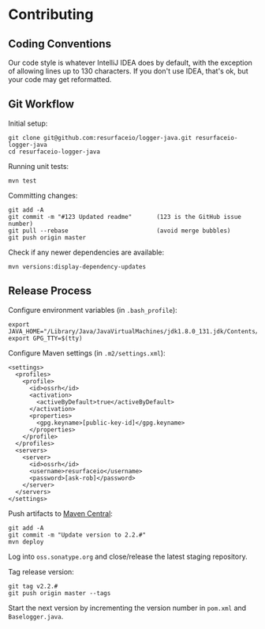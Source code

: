 # Contributing

## Coding Conventions

Our code style is whatever IntelliJ IDEA does by default, with the exception of allowing lines up to 130 characters.
If you don't use IDEA, that's ok, but your code may get reformatted.

## Git Workflow 

Initial setup: 

```
git clone git@github.com:resurfaceio/logger-java.git resurfaceio-logger-java
cd resurfaceio-logger-java
```

Running unit tests:

```
mvn test
```

Committing changes:

```
git add -A
git commit -m "#123 Updated readme"       (123 is the GitHub issue number)
git pull --rebase                         (avoid merge bubbles)
git push origin master
```

Check if any newer dependencies are available:

```
mvn versions:display-dependency-updates
```

## Release Process

Configure environment variables (in `.bash_profile`):

```
export JAVA_HOME="/Library/Java/JavaVirtualMachines/jdk1.8.0_131.jdk/Contents/Home"
export GPG_TTY=$(tty)
```

Configure Maven settings (in `.m2/settings.xml`):

```
<settings>
  <profiles>
    <profile>
      <id>ossrh</id>
      <activation>
        <activeByDefault>true</activeByDefault>
      </activation>
      <properties>
        <gpg.keyname>[public-key-id]</gpg.keyname>
      </properties>
    </profile>
  </profiles>
  <servers>
    <server>
      <id>ossrh</id>
      <username>resurfaceio</username>
      <password>[ask-rob]</password>
    </server>
  </servers>
</settings>
```

Push artifacts to [Maven Central](https://search.maven.org/):

```
git add -A
git commit -m "Update version to 2.2.#"
mvn deploy
```

Log into `oss.sonatype.org` and close/release the latest staging repository.

Tag release version:

```
git tag v2.2.#
git push origin master --tags
```

Start the next version by incrementing the version number in `pom.xml` and `Baselogger.java`.
